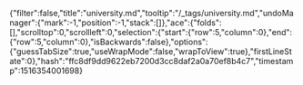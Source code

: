 {"filter":false,"title":"university.md","tooltip":"/_tags/university.md","undoManager":{"mark":-1,"position":-1,"stack":[]},"ace":{"folds":[],"scrolltop":0,"scrollleft":0,"selection":{"start":{"row":5,"column":0},"end":{"row":5,"column":0},"isBackwards":false},"options":{"guessTabSize":true,"useWrapMode":false,"wrapToView":true},"firstLineState":0},"hash":"ffc8df9dd9622eb7200d3cc8daf2a0a70ef8b4c7","timestamp":1516354001698}